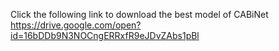 Click the following link to download the best model of CABiNet
https://drive.google.com/open?id=16bDDb9N3NOCngERRxfR9eJDvZAbs1pBl
